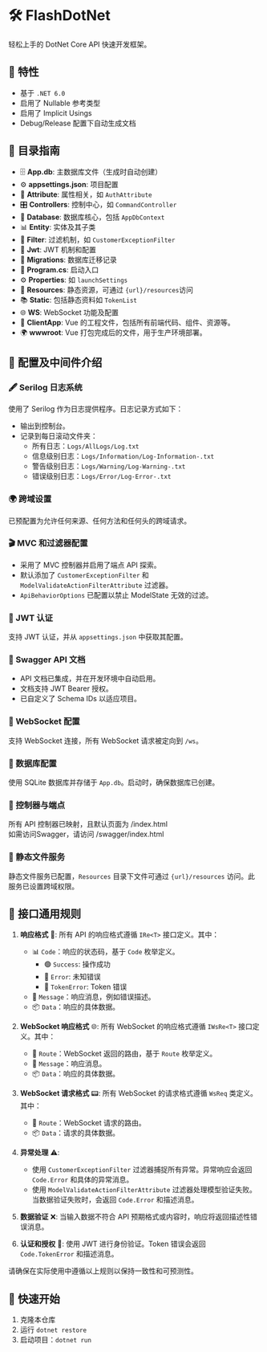 # 🛠️ FlashDotNet

轻松上手的 DotNet Core API 快速开发框架。

## 📌 特性

- 基于 `.NET 6.0`
- 启用了 Nullable 参考类型
- 启用了 Implicit Usings
- Debug/Release 配置下自动生成文档

## 📂 目录指南

- 🗄️ **App.db**: 主数据库文件（生成时自动创建）
- ⚙️ **appsettings.json**: 项目配置
- 🎫 **Attribute**: 属性相关，如 `AuthAttribute`
- 🎛️ **Controllers**: 控制中心，如 `CommandController`
- 📁 **Database**: 数据库核心，包括 `AppDbContext`
- 📊 **Entity**: 实体及其子类
- 🚧 **Filter**: 过滤机制，如 `CustomerExceptionFilter`
- 🔑 **Jwt**: JWT 机制和配置
- 🔄 **Migrations**: 数据库迁移记录
- 🚀 **Program.cs**: 启动入口
- ⚙️ **Properties**: 如 `launchSettings`
- 📄 **Resources**: 静态资源，可通过 `{url}/resources`访问
- 📚 **Static**: 包括静态资料如 `TokenList`
- 🌐 **WS**: WebSocket 功能及配置
- 🎨 **ClientApp**: Vue 的工程文件，包括所有前端代码、组件、资源等。
- 🌍 **wwwroot**: Vue 打包完成后的文件，用于生产环境部署。

## 🧰 配置及中间件介绍

### 🖋️ Serilog 日志系统

使用了 Serilog 作为日志提供程序。日志记录方式如下：

- 输出到控制台。
- 记录到每日滚动文件夹：
  - 所有日志：`Logs/AllLogs/Log.txt`
  - 信息级别日志：`Logs/Information/Log-Information-.txt`
  - 警告级别日志：`Logs/Warning/Log-Warning-.txt`
  - 错误级别日志：`Logs/Error/Log-Error-.txt`

### 🌍 跨域设置

已预配置为允许任何来源、任何方法和任何头的跨域请求。

### 🎬 MVC 和过滤器配置

- 采用了 MVC 控制器并启用了端点 API 探索。
- 默认添加了 `CustomerExceptionFilter` 和 `ModelValidateActionFilterAttribute` 过滤器。
- `ApiBehaviorOptions` 已配置以禁止 ModelState 无效的过滤。

### 🔐 JWT 认证

支持 JWT 认证，并从 `appsettings.json` 中获取其配置。

### 📖 Swagger API 文档

- API 文档已集成，并在开发环境中自动启用。
- 文档支持 JWT Bearer 授权。
- 已自定义了 Schema IDs 以适应项目。

### 💬 WebSocket 配置

支持 WebSocket 连接，所有 WebSocket 请求被定向到 `/ws`。

### 💽 数据库配置

使用 SQLite 数据库并存储于 `App.db`。启动时，确保数据库已创建。

### 🚀 控制器与端点

所有 API 控制器已映射，且默认页面为 /index.html  
如需访问Swagger，请访问 /swagger/index.html

### 📁 静态文件服务

静态文件服务已配置，`Resources` 目录下文件可通过 `{url}/resources` 访问。此服务已设置跨域权限。

## 📡 接口通用规则

1. **响应格式** 🎯: 所有 API 的响应格式遵循 `IRe<T>` 接口定义。其中：

   - 📊 `Code`：响应的状态码，基于 `Code` 枚举定义。
     - 🟢 `Success`: 操作成功
     - 🛑 `Error`: 未知错误
     - 🔑 `TokenError`: Token 错误
   - 💬 `Message`：响应消息，例如错误描述。
   - 📦 `Data`：响应的具体数据。

2. **WebSocket 响应格式** 🌐: 所有 WebSocket 的响应格式遵循 `IWsRe<T>` 接口定义。其中：

   - 📍 `Route`：WebSocket 返回的路由，基于 `Route` 枚举定义。
   - 💬 `Message`：响应消息。
   - 📦 `Data`：响应的具体数据。

3. **WebSocket 请求格式** 📟: 所有 WebSocket 的请求格式遵循 `WsReq` 类定义。其中：

   - 📍 `Route`：WebSocket 请求的路由。
   - 📦 `Data`：请求的具体数据。

4. **异常处理** ⚠️:

   - 使用 `CustomerExceptionFilter` 过滤器捕捉所有异常。异常响应会返回 `Code.Error` 和具体的异常消息。
   - 使用 `ModelValidateActionFilterAttribute` 过滤器处理模型验证失败。当数据验证失败时，会返回 `Code.Error` 和描述消息。

5. **数据验证** ❌: 当输入数据不符合 API 预期格式或内容时，响应将返回描述性错误消息。

6. **认证和授权** 🔐: 使用 JWT 进行身份验证。Token 错误会返回 `Code.TokenError` 和描述消息。

请确保在实际使用中遵循以上规则以保持一致性和可预测性。

## 🚀 快速开始

1. 克隆本仓库
2. 运行 `dotnet restore`
3. 启动项目：`dotnet run`
